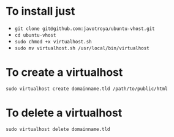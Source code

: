 # To install just

* `git clone git@github.com:javotroya/ubuntu-vhost.git`
* `cd ubuntu-vhost`
* `sudo chmod +x virtualhost.sh`
* `sudo mv virtualhost.sh /usr/local/bin/virtualhost`

# To create a virtualhost
`sudo virtualhost create domainname.tld /path/to/public/html`

# To delete a virtualhost
`sudo virtualhost delete domainname.tld`

